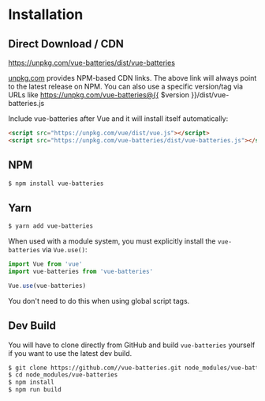 # Installation

## Direct Download / CDN

https://unpkg.com/vue-batteries/dist/vue-batteries

[unpkg.com](https://unpkg.com) provides NPM-based CDN links. The above link will always point to the latest release on NPM. You can also use a specific version/tag via URLs like https://unpkg.com/vue-batteries@{{ \$version }}/dist/vue-batteries.js

Include vue-batteries after Vue and it will install itself automatically:

```html
<script src="https://unpkg.com/vue/dist/vue.js"></script>
<script src="https://unpkg.com/vue-batteries/dist/vue-batteries.js"></script>
```

## NPM

```sh
$ npm install vue-batteries
```

## Yarn

```sh
$ yarn add vue-batteries
```

When used with a module system, you must explicitly install the `vue-batteries` via `Vue.use()`:

```javascript
import Vue from 'vue'
import vue-batteries from 'vue-batteries'

Vue.use(vue-batteries)
```

You don't need to do this when using global script tags.

## Dev Build

You will have to clone directly from GitHub and build `vue-batteries` yourself if
you want to use the latest dev build.

```sh
$ git clone https://github.com//vue-batteries.git node_modules/vue-batteries
$ cd node_modules/vue-batteries
$ npm install
$ npm run build
```
